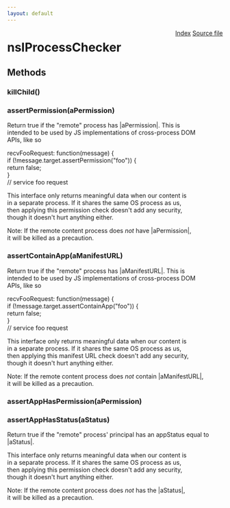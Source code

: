 ```yaml
---
layout: default
---
```

<div class='links' style='float:right'><a href="../index.html">Index</a>
<a href="http://dxr.mozilla.org/mozilla-central/source/dom/base/nsIMessageManager.idl">Source file</a>
</div>

# nsIProcessChecker #

## Methods ##

### killChild() ###

### assertPermission(aPermission) ###
  
Return true if the "remote" process has |aPermission|.  This is  
intended to be used by JS implementations of cross-process DOM  
APIs, like so  
  
  recvFooRequest: function(message) {  
    if (!message.target.assertPermission("foo")) {  
      return false;  
    }  
    // service foo request  
  
This interface only returns meaningful data when our content is  
in a separate process.  If it shares the same OS process as us,  
then applying this permission check doesn't add any security,  
though it doesn't hurt anything either.  
  
Note: If the remote content process does *not* have |aPermission|,  
it will be killed as a precaution.  
  

### assertContainApp(aManifestURL) ###
  
Return true if the "remote" process has |aManifestURL|.  This is  
intended to be used by JS implementations of cross-process DOM  
APIs, like so  
  
  recvFooRequest: function(message) {  
    if (!message.target.assertContainApp("foo")) {  
      return false;  
    }  
    // service foo request  
  
This interface only returns meaningful data when our content is  
in a separate process.  If it shares the same OS process as us,  
then applying this manifest URL check doesn't add any security,  
though it doesn't hurt anything either.  
  
Note: If the remote content process does *not* contain |aManifestURL|,  
it will be killed as a precaution.  
  

### assertAppHasPermission(aPermission) ###

### assertAppHasStatus(aStatus) ###
  
Return true if the "remote" process' principal has an appStatus equal to  
|aStatus|.  
  
This interface only returns meaningful data when our content is  
in a separate process.  If it shares the same OS process as us,  
then applying this permission check doesn't add any security,  
though it doesn't hurt anything either.  
  
Note: If the remote content process does *not* has the |aStatus|,  
it will be killed as a precaution.  
  
